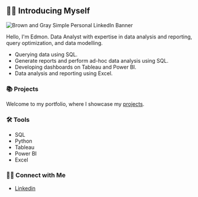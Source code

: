 ## 🙋‍♂️ Introducing Myself

![Brown and Gray Simple Personal LinkedIn Banner](https://github.com/Baguette0812/Baguette0812/assets/106466704/d0e44e71-a773-445c-9bf9-103981d9d56a)

Hello, I'm Edmon. Data Analyst with expertise in data analysis and reporting, query optimization, and data modelling. 

- Querying data using SQL.
- Generate reports and perform ad-hoc data analysis using SQL.
- Developing dashboards on Tableau and Power BI.
- Data analysis and reporting using Excel.

### 📚 Projects

Welcome to my portfolio, where I showcase my [projects](https://github.com/Baguette0812/Portfolio-Guide/blob/main/README.md).

### 🛠️ Tools

- SQL
- Python
- Tableau
- Power BI
- Excel

### 👋🏻 Connect with Me

- [Linkedin](https://www.linkedin.com/in/edmon-youekana/)
